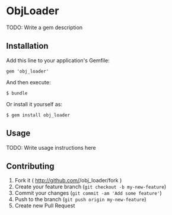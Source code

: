 # ObjLoader

TODO: Write a gem description

## Installation

Add this line to your application's Gemfile:

    gem 'obj_loader'

And then execute:

    $ bundle

Or install it yourself as:

    $ gem install obj_loader

## Usage

TODO: Write usage instructions here

## Contributing

1. Fork it ( http://github.com/<my-github-username>/obj_loader/fork )
2. Create your feature branch (`git checkout -b my-new-feature`)
3. Commit your changes (`git commit -am 'Add some feature'`)
4. Push to the branch (`git push origin my-new-feature`)
5. Create new Pull Request
